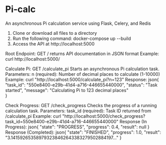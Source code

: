 # Pi-calc
An asynchronous Pi calculation service using Flask, Celery, and Redis

1. Clone or download all files to a directory
2. Run the following command:
   docker-compose up --build
3. Access the API at http://localhost:5000

Root Endpoint: GET / returns API documentation in JSON format
	Example:
	curl http://localhost:5000/

Calculate Pi: GET /calculate_pi
	Starts an asynchronous Pi calculation task.
	Parameters:
	n (required): Number of decimal places to calculate (1-10000)
	Example:
	curl "http://localhost:5000/calculate_pi?n=123"
	Response:
	json{
	  "task_id": "550e8400-e29b-41d4-a716-446655440000",
	  "status": "Task started",
	  "message": "Calculating Pi to 123 decimal places"		
	}

Check Progress: GET /check_progress
	Checks the progress of a running calculation task.
	Parameters:
	task_id (required): Task ID returned from /calculate_pi
	Example:
	curl "http://localhost:5000/check_progress?task_id=550e8400-e29b-41d4-a716-446655440000"
	Response (In Progress):
	json{
	  "state": "PROGRESS",
	  "progress": 0.4,
	  "result": null
	}
	Response (Completed):
	json{
	  "state": "FINISHED",
	  "progress": 1.0,
	  "result": "3.141592653589793238462643383279502884197..."
	}
